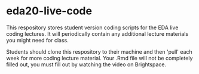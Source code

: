 # eda20-live-code

This respository stores student version coding scripts for the EDA live coding lectures. It will periodically contain any additional lecture materials you might need for class.

Students should clone this respository to their machine and then 'pull' each week for more coding lecture material. Your .Rmd file will not be completely filled out, you must fill out by watching the video on Brightspace. 
